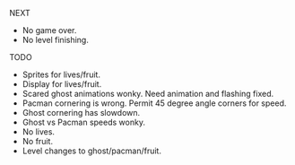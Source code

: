 
NEXT

- No game over.
- No level finishing.

TODO

- Sprites for lives/fruit.
- Display for lives/fruit.
- Scared ghost animations wonky.  Need animation and flashing fixed.
- Pacman cornering is wrong.  Permit 45 degree angle corners for speed.
- Ghost cornering has slowdown.
- Ghost vs Pacman speeds wonky.
- No lives.
- No fruit.
- Level changes to ghost/pacman/fruit.
